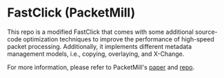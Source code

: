 # FastClick (PacketMill)

This repo is a modified FastClick that comes with some additional source-code optimization techniques to improve the performance of high-speed packet processing. Additionally, it implements different metadata management models, i.e., copying, overlaying, and X-Change.

For more information, please refer to PacketMill's [paper][packetmill-paper] and [repo][packetmill-repo].

[packetmill-paper]: https://people.kth.se/~farshin/documents/packetmill-asplos21.pdf
[packetmill-repo]: https://github.com/aliireza/packetmill 
